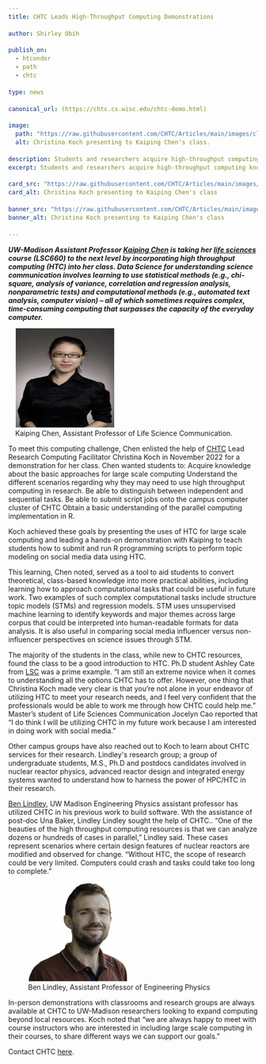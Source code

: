 ```yaml
---
title: CHTC Leads High-Throughput Computing Demonstrations

author: Shirley Obih

publish_on:
  - htcondor
  - path
  - chtc 
  
type: news

canonical_url: (https://chtc.cs.wisc.edu/chtc-demo.html)

image:
  path: "https://raw.githubusercontent.com/CHTC/Articles/main/images/classroomimage.jpeg"
  alt: Christina Koch presenting to Kaiping Chen's class.
  
description: Students and researchers acquire high-throughput computing knowhow from CHTC led demonstrations.
excerpt: Students and researchers acquire high-throughput computing knowhow from CHTC led demonstrations.

card_src: "https://raw.githubusercontent.com/CHTC/Articles/main/images/classroomimage.jpeg"
card_alt: Christina Koch presenting to Kaiping Chen's class

banner_src: "https://raw.githubusercontent.com/CHTC/Articles/main/images/classimage.png"
banner_alt: Christina Koch presenting to Kaiping Chen's class

---
```

 
***UW-Madison Assistant Professor [Kaiping Chen](https://lsc.wisc.edu/facstaff/chen-kaiping/) is taking her [life sciences](https://lsc.wisc.edu) course (LSC660) to the next level by incorporating high throughput computing (HTC) into her class. Data Science for understanding science communication involves learning to use statistical methods (e.g., chi-square, analysis of variance, correlation and regression analysis, nonparametric tests) and computational methods (e.g., automated text analysis, computer vision) – all of which sometimes requires complex, time-consuming computing that surpasses the capacity of the everyday computer.*** 

<figure class="figure float-end" style="margin-left: 1em">
  <img src='https://raw.githubusercontent.com/CHTC/Articles/main/images/chenimage.png' height="200" width="200" class="figure-img img-fluid rounded" alt="Devin Bayly">
  <figcaption class="figure-caption">Kaiping Chen, Assistant Professor of Life Science Communication.<br/></figcaption>
</figure>

To meet this computing challenge, Chen enlisted the help of [CHTC](https://chtc.cs.wisc.edu) Lead Research Computing Facilitator Christina Koch in November 2022 for a demonstration for her class. Chen wanted students to:
Acquire knowledge about the basic approaches for large scale computing
Understand the different scenarios regarding why they may need to use high throughput computing in research.
Be able to distinguish between independent and sequential tasks.
Be able to submit script jobs onto the campus computer cluster of CHTC
Obtain a basic understanding of the parallel computing implementation in R.

Koch achieved these goals by presenting the uses of HTC for large scale computing and leading a hands-on demonstration with Kaiping to teach students how to submit and run R programming scripts to perform topic modeling on social media data using HTC. 

This learning, Chen noted, served as a tool to aid students to convert theoretical, class-based knowledge into more practical abilities, including learning how to approach computational tasks that could be useful in future work. Two examples of such complex computational tasks include structure topic models (STMs) and regression models. STM uses unsupervised machine learning to identify keywords and major themes across large corpus that could be interpreted into human-readable formats for data analysis. It is also useful in comparing social media influencer versus non-influencer perspectives on science issues through STM.

The majority of the students in the class, while new to CHTC resources, found the class to be a good introduction to HTC. Ph.D student Ashley Cate from [LSC](https://lsc.wisc.edu) was a prime example.
“I am still an extreme novice when it comes to understanding all the options CHTC has to offer. However, one thing that Christina Koch made very clear is that you’re not alone in your endeavor of utilizing HTC to meet your research needs, and I feel very confident that the professionals would be able to work me through how CHTC could help me.” Master’s student of Life Sciences Communication Jocelyn Cao reported that “I do think I will be utilizing CHTC in my future work because I am interested in doing work with social media.”


Other campus groups have also reached out to Koch to learn about CHTC services for their research. Lindley's research group; a group of undergraduate students, M.S., Ph.D and postdocs candidates involved in nuclear reactor physics, advanced reactor design and integrated energy systems wanted to understand how to harness the power of HPC/HTC in their research. 

[Ben Lindley](https://directory.engr.wisc.edu/ep/Faculty/Lindley_Benjamin/), UW Madison Engineering Physics assistant professor has utilized CHTC in his previous work to build software. Wth the assistance of post-doc Una Baker, Lindley Lindley sought the help of CHTC.. “One of the beauties of the high throughput computing resources is that we can analyze dozens or hundreds of cases in parallel,” Lindley said. These cases represent scenarios where certain design features of nuclear reactors are modified and observed for change. “Without HTC, the scope of research could be very limited. Computers could crash and tasks could take too long to complete.”

<figure class="figure float-end" style="margin-right: 1em">
  <img src='https://raw.githubusercontent.com/CHTC/Articles/main/images/lindleyimage.png' height="200" width="200" class="figure-img img-fluid rounded" alt="Devin Bayly">
  <figcaption class="figure-caption">Ben Lindley, Assistant Professor of Engineering Physics<br/></figcaption>
</figure>
  
 

In-person demonstrations with classrooms and research groups are always available at CHTC to  UW-Madison researchers looking to expand computing beyond local resources. Koch noted that “we are always happy to meet with course instructors who are interested in including large scale computing in their courses, to share different ways we can support our goals.” 

Contact CHTC [here](https://chtc.cs.wisc.edu/uw-research-computing/get-help.html).
